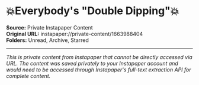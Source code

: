 # 💥Everybody's "Double Dipping"💥

**Source:** Private Instapaper Content  
**Original URL:** instapaper://private-content/1663988404  
**Folders:** Unread, Archive, Starred  

---

*This is private content from Instapaper that cannot be directly accessed via URL. The content was saved privately to your Instapaper account and would need to be accessed through Instapaper's full-text extraction API for complete content.*